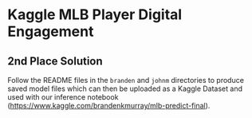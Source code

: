 # Kaggle MLB Player Digital Engagement
## 2nd Place Solution

Follow the README files in the `branden` and `johnm` directories to produce saved model files which can then be uploaded as a Kaggle Dataset and used with our inference notebook (https://www.kaggle.com/brandenkmurray/mlb-predict-final). 


